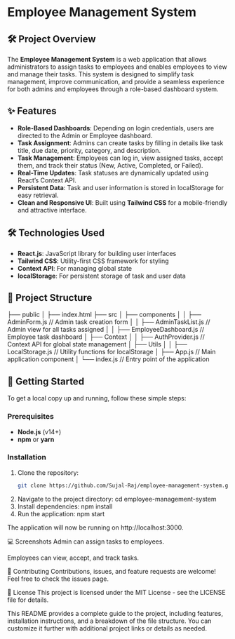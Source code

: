 # Employee Management System

## 🛠️ Project Overview

The **Employee Management System** is a web application that allows administrators to assign tasks to employees and enables employees to view and manage their tasks. This system is designed to simplify task management, improve communication, and provide a seamless experience for both admins and employees through a role-based dashboard system.

## ✨ Features

- **Role-Based Dashboards**: Depending on login credentials, users are directed to the Admin or Employee dashboard.
- **Task Assignment**: Admins can create tasks by filling in details like task title, due date, priority, category, and description.
- **Task Management**: Employees can log in, view assigned tasks, accept them, and track their status (New, Active, Completed, or Failed).
- **Real-Time Updates**: Task statuses are dynamically updated using React’s Context API.
- **Persistent Data**: Task and user information is stored in localStorage for easy retrieval.
- **Clean and Responsive UI**: Built using **Tailwind CSS** for a mobile-friendly and attractive interface.

## 🛠️ Technologies Used

- **React.js**: JavaScript library for building user interfaces
- **Tailwind CSS**: Utility-first CSS framework for styling
- **Context API**: For managing global state
- **localStorage**: For persistent storage of task and user data

## 📂 Project Structure

├── public │ ├── index.html ├── src │ ├── components │ │ ├── AdminForm.js // Admin task creation form │ │ ├── AdminTaskList.js // Admin view for all tasks assigned │ │ ├── EmployeeDashboard.js // Employee task dashboard │ ├── Context │ │ ├── AuthProvider.js // Context API for global state management │ ├── Utils │ │ ├── LocalStorage.js // Utility functions for localStorage │ ├── App.js // Main application component │ └── index.js // Entry point of the application


## 🚀 Getting Started

To get a local copy up and running, follow these simple steps:

### Prerequisites

- **Node.js** (v14+)
- **npm** or **yarn**

### Installation

1. Clone the repository:
   ```bash
   git clone https://github.com/Sujal-Raj/employee-management-system.git

2. Navigate to the project directory:
   cd employee-management-system
3. Install dependencies:
   npm install
4. Run the application:
   npm start

The application will now be running on http://localhost:3000.



💻 Screenshots
Admin can assign tasks to employees.

Employees can view, accept, and track tasks.

🤝 Contributing
Contributions, issues, and feature requests are welcome! Feel free to check the issues page.

📜 License
This project is licensed under the MIT License - see the LICENSE file for details.


This README provides a complete guide to the project, including features, installation instructions, and a breakdown of the file structure. You can customize it further with additional project links or details as needed.

